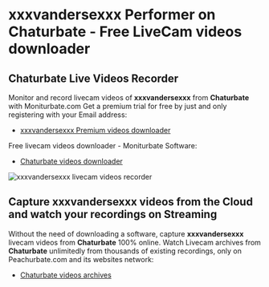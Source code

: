 # xxxvandersexxx Performer on Chaturbate - Free LiveCam videos downloader

## Chaturbate Live Videos Recorder

Monitor and record livecam videos of **xxxvandersexxx** from **Chaturbate** with Moniturbate.com
Get a premium trial for free by just and only registering with your Email address:
* [xxxvandersexxx Premium videos downloader](https://moniturbate.com/request-demo-licence-key.html)

Free livecam videos downloader - Moniturbate Software:
* [Chaturbate videos downloader](https://moniturbate.com/moniturbate-download-software.html)

![xxxvandersexxx livecam videos recorder](https://peachurnet.com/templates/moniturbate-software.png)


## Capture xxxvandersexxx videos from the Cloud and watch your recordings on Streaming

Without the need of downloading a software, capture **xxxvandersexxx** livecam videos from **Chaturbate** 100% online.
Watch Livecam archives from **Chaturbate** unlimitedly from thousands of existing recordings, only on Peachurbate.com and its websites network:
* [Chaturbate videos archives](https://peachurnet.com/)
